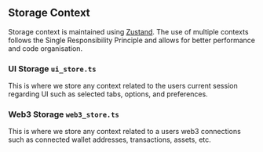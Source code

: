 ## Storage Context

Storage context is maintained using [Zustand](https://zustand.docs.pmnd.rs/getting-started/introduction). The use of multiple contexts follows the Single Responsibility Principle and allows for better performance and code organisation.

### UI Storage `ui_store.ts`
This is where we store any context related to the users current session regarding UI such as selected tabs, options, and preferences.

### Web3 Storage `web3_store.ts`
This is where we store any context related to a users web3 connections such as connected wallet addresses, transactions, assets, etc.